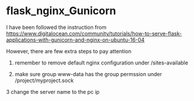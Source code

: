 # flask_nginx_Gunicorn
I have been followed the instruction from https://www.digitalocean.com/community/tutorials/how-to-serve-flask-applications-with-gunicorn-and-nginx-on-ubuntu-16-04


However, there are few extra steps to pay attention
 
1. remember to remove default nginx configuration under /sites-available

2. make sure group www-data has the group permssion under /project/myproject.sock

3 change the server name to the pc ip
